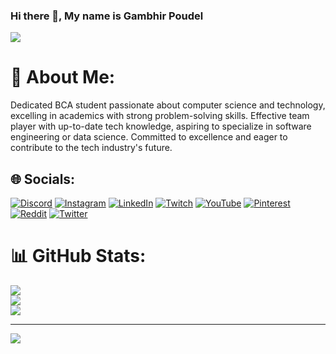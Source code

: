### Hi there 👋, My name is Gambhir Poudel
![](https://cdn.discordapp.com/attachments/1036120891857305661/1188466465347739729/Debbie_Balboa.gif?ex=659aa0a5&is=65882ba5&hm=71cf963c45fc378168e54bcf5f60e3ff4db387b8f29190f1a521b11ce004d6c4&)
# 💫 About Me:
Dedicated BCA student passionate about computer science and technology, excelling in academics with strong problem-solving skills. Effective team player with up-to-date tech knowledge, aspiring to specialize in software engineering or data science. Committed to excellence and eager to contribute to the tech industry's future.


## 🌐 Socials:
[![Discord](https://img.shields.io/badge/Discord-%237289DA.svg?logo=discord&logoColor=white)](https://discord.gg/https://discord.gg/T7qzn5QFyu) [![Instagram](https://img.shields.io/badge/Instagram-%23E4405F.svg?logo=Instagram&logoColor=white)](https://instagram.com/chinimishri_) [![LinkedIn](https://img.shields.io/badge/LinkedIn-%230077B5.svg?logo=linkedin&logoColor=white)](https://www.linkedin.com/in/gambhirpoudel/) [![Twitch](https://img.shields.io/badge/Twitch-%239146FF.svg?logo=Twitch&logoColor=white)](https://twitch.tv/mrzaddytv) [![YouTube](https://img.shields.io/badge/YouTube-%23FF0000.svg?logo=YouTube&logoColor=white)](https://youtube.com/@mrzaddytv) [![Pinterest](https://img.shields.io/badge/Pinterest-%23E60023.svg?logo=Pinterest&logoColor=white)](https://pinterest.com/https://www.pinterest.com/mrzaddytv/) [![Reddit](https://img.shields.io/badge/Reddit-%23FF4500.svg?logo=Reddit&logoColor=white)](https://reddit.com/user/https://www.reddit.com/user/MrZaddyTV) [![Twitter](https://img.shields.io/badge/Twitter-%231DA1F2.svg?logo=Twitter&logoColor=white)](https://twitter.com/https://twitter.com/mrzaddytv) 

# 📊 GitHub Stats:
![](https://github-readme-stats.vercel.app/api?username=GambhirPoudel&theme=react&hide_border=false&include_all_commits=true&count_private=true)<br/>
![](https://github-readme-streak-stats.herokuapp.com/?user=GambhirPoudel&theme=react&hide_border=false)<br/>
![](https://github-readme-stats.vercel.app/api/top-langs/?username=GambhirPoudel&theme=react&hide_border=false&include_all_commits=true&count_private=true&layout=compact)

---
[![](https://visitcount.itsvg.in/api?id=GambhirPoudel&icon=0&color=0)](https://visitcount.itsvg.in)

<!-- Proudly created with GPRM ( https://gprm.itsvg.in ) -->
